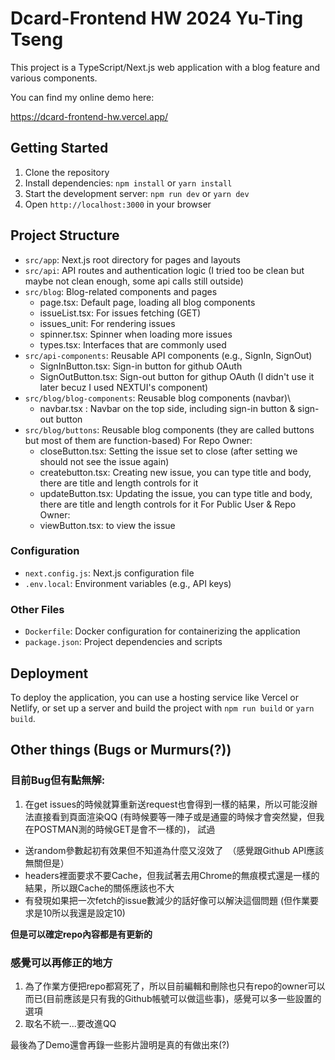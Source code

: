 # Dcard-Frontend HW 2024 Yu-Ting Tseng

This project is a TypeScript/Next.js web application with a blog feature and various components.

You can find my online demo here:

https://dcard-frontend-hw.vercel.app/


## Getting Started

1. Clone the repository
2. Install dependencies: `npm install` or `yarn install`
3. Start the development server: `npm run dev` or `yarn dev`
4. Open `http://localhost:3000` in your browser

## Project Structure


- `src/app`: Next.js root directory for pages and layouts
- `src/api`: API routes and authentication logic (I tried too be clean but maybe not clean enough, some api calls still outside)
- `src/blog`: Blog-related components and pages
    - page.tsx: Default page, loading all blog components
    - issueList.tsx: For issues fetching (GET)
    - issues_unit: For rendering issues
    - spinner.tsx: Spinner when loading more issues
    - types.tsx: Interfaces that are commonly used
- `src/api-components`: Reusable API components (e.g., SignIn, SignOut)
    - SignInButton.tsx: Sign-in button for github OAuth
    - SignOutButton.tsx: Sign-out button for githup OAuth (I didn't use it later becuz I used NEXTUI's component)
- `src/blog/blog-components`: Reusable blog components (navbar)\
    - navbar.tsx : Navbar on the top side, including sign-in button & sign-out button
- `src/blog/buttons`: Reusable blog components (they are called buttons but most of them are function-based)
    For Repo Owner:
    - closeButton.tsx: Setting the issue set to close (after setting we should not see the issue again)
    - createbutton.tsx: Creating new issue, you can type title and body, there are title and length controls for it
    - updateButton.tsx: Updating the issue, you can type title and body, there are title and length controls for it
    For Public User & Repo Owner:
    - viewButton.tsx: to view the issue

### Configuration

- `next.config.js`: Next.js configuration file
- `.env.local`: Environment variables (e.g., API keys)

### Other Files

- `Dockerfile`: Docker configuration for containerizing the application
- `package.json`: Project dependencies and scripts

## Deployment

To deploy the application, you can use a hosting service like Vercel or Netlify, or set up a server and build the project with `npm run build` or `yarn build`.


## Other things (Bugs or Murmurs(?))

### 目前Bug但有點無解:
1. 在get issues的時候就算重新送request也會得到一樣的結果，所以可能沒辦法直接看到頁面渲染QQ (有時候要等一陣子或是通靈的時候才會突然變，但我在POSTMAN測的時候GET是會不一樣的)，
試過
- 送random參數起初有效果但不知道為什麼又沒效了　（感覺跟Github API應該無關但是）
- headers裡面要求不要Cache，但我試著去用Chrome的無痕模式還是一樣的結果，所以跟Cache的關係應該也不大
- 有發現如果把一次fetch的issue數減少的話好像可以解決這個問題 (但作業要求是10所以我還是設定10)

**但是可以確定repo內容都是有更新的**

### 感覺可以再修正的地方
1. 為了作業方便把repo都寫死了，所以目前編輯和刪除也只有repo的owner可以而已(目前應該是只有我的Github帳號可以做這些事)，感覺可以多一些設置的選項
2. 取名不統一...要改進QQ


最後為了Demo還會再錄一些影片證明是真的有做出來(?)
